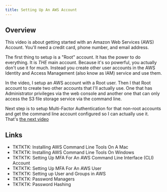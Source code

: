 ```yaml
---
title: Setting Up An AWS Account
---
```


Overview
--------

This video is about getting started with an Amazon Web Services (AWS) Account. You'll need a credit card, phone number, and email address. 

The first thing to setup is a "Root" account. It has the power to do everything. It is _THE_ main account. Because it's so powerful, you actually don't use it for much. Instead you create other user accounts in the AWS Identity and Access Management (also know as IAM) service and use them. 

In the video, I setup an AWS account with a Root user. Then I that Root account to create two other accounts that I'll actually use. One that has Administrator privileges via the web console and another one that can only access the S3 file storage service via the command line.  

Next step is to setup Multi-Factor Authentication for that non-root accounts and get the command line account configured so I can actually use it. That's [the next video](/tktktk/)

Links
-----

- TKTKTK: Installing AWS Command Line Tools On A Mac
- TKTKTK: Installing AWS Command Line Tools On Windows
- TKTKTK: Setting Up MFA For An AWS Command Line Interface (CLI) Account
- TKTKTK: Setting Up MFA For An AWS User
- TKTKTK: Setting up User and Groups in AWS
- TKTKTK: Password Managers
- TKTKTK: Password Hashing

